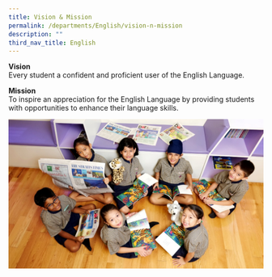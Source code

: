 ```yaml
---
title: Vision & Mission
permalink: /departments/English/vision-n-mission
description: ""
third_nav_title: English
---
```

<p><strong>Vision</strong><br>
Every student a confident and proficient user of the English Language.</p>
<p><strong>Mission</strong><br>To inspire an appreciation for the English Language by providing students with opportunities to enhance their language skills.</p>

![](/images/EVision%20&%20Mission.jpg)